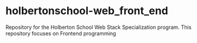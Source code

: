 # holbertonschool-web_front_end
Repository for the Holberton School Web Stack Specialization program. This repository focuses on Frontend programming
